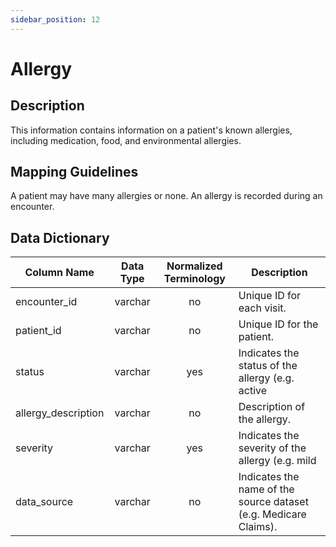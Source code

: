 ```yaml
---
sidebar_position: 12
---
```


# Allergy

## Description
This information contains information on a patient's known allergies, including medication, food, and environmental allergies.

## Mapping Guidelines
A patient may have many allergies or none.  An allergy is recorded during an encounter.

## Data Dictionary
| Column Name | Data Type | Normalized Terminology | Description |
|---|:---:|:---:|---|
| encounter_id | varchar | no | Unique ID for each visit. |
| patient_id | varchar | no | Unique ID for the patient. |
| status | varchar | yes | Indicates the status of the allergy (e.g. active | inactive | resolved). |
| allergy_description | varchar | no | Description of the allergy. |
| severity | varchar | yes | Indicates the severity of the allergy (e.g. mild | moderate | severe (of event as a whole). |
| data_source | varchar | no | Indicates the name of the source dataset (e.g. Medicare Claims). |